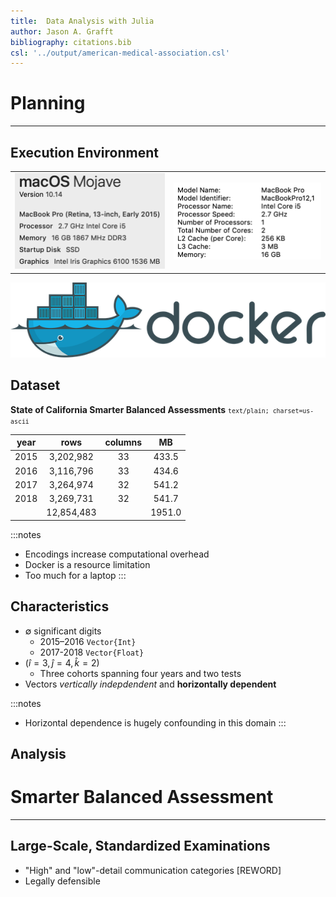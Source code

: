 ```yaml
---
title:  Data Analysis with Julia
author: Jason A. Grafft
bibliography: citations.bib
csl: '../output/american-medical-association.csl'
---
```


# Planning

---

## Execution Environment
|||
|:-:|:-:|
|![](img/macbook_specs_1.png)|![](img/macbook_specs_2.png)|

![](img/docker_logo.png)

## Dataset
**State of California Smarter Balanced Assessments**
<small>`text/plain; charset=us-ascii`</small>

|year|rows|columns|MB|
|:-:|:-:|:-:|:-:|
| 2015 | 3,202,982 | 33 | 433.5 |
| 2016 | 3,116,796 | 33 | 434.6 |
| 2017 | 3,264,974 | 32 | 541.2 |
| 2018 | 3,269,731 | 32 | 541.7 |
| | 12,854,483 | | 1951.0 |

:::notes
- Encodings increase computational overhead
- Docker is a resource limitation
- Too much for a laptop
:::

## Characteristics
<!-- $$
x \in X_{2015} \cap X_{2016} \cap X_{2017} \cap X_{2018} = \begin{matrix}
    x_{2015,3} & x_{2015,4} & x_{2015,5} \\
    x_{2016,4} & x_{2016,5} & x_{2016,6} \\
    x_{2017,5} & x_{2017,6} & x_{2017,7} \\
    x_{2018,6} & x_{2018,7} & x_{2018,8} \\
\end{matrix}
$$ -->

- $\emptyset$ significant digits
    - 2015–2016 `Vector{Int}`
    - 2017-2018 `Vector{Float}`
- $(\hat{i}=3, \hat{j}=4, \hat{k}=2$)
    - Three cohorts spanning four years and two tests
- Vectors *vertically indepdendent* and **horizontally dependent**

:::notes
- Horizontal dependence is hugely confounding in this domain
:::

## Analysis

# Smarter Balanced Assessment

---

## Large-Scale, Standardized Examinations
- "High" and "low"-detail communication categories [REWORD]
- Legally defensible

## 